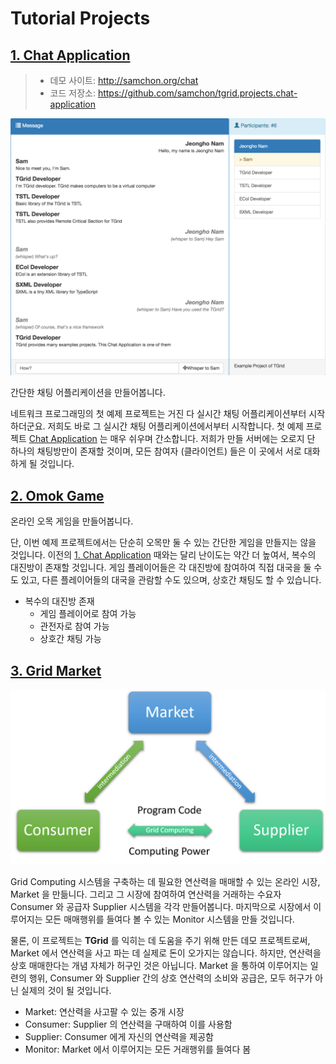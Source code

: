 # Tutorial Projects
## [1. Chat Application](chat-application.md)
> - 데모 사이트: http://samchon.org/chat
> - 코드 저장소: https://github.com/samchon/tgrid.projects.chat-application

![Chat Application](../../../assets/images/projects/chat-application/chat-movie.png)

간단한 채팅 어플리케이션을 만들어봅니다.

네트워크 프로그래밍의 첫 예제 프로젝트는 거진 다 실시간 채팅 어플리케이션부터 시작하더군요. 저희도 바로 그 실시간 채팅 어플리케이션에서부터 시작합니다. 첫 예제 프로젝트 [Chat Application](chat-application.md) 는 매우 쉬우며 간소합니다. 저희가 만들 서버에는 오로지 단 하나의 채팅방만이 존재할 것이며, 모든 참여자 (클라이언트) 들은 이 곳에서 서로 대화하게 될 것입니다.




## [2. Omok Game](omok-game.md)
온라인 오목 게임을 만들어봅니다.

단, 이번 예제 프로젝트에서는 단순히 오목만 둘 수 있는 간단한 게임을 만들지는 않을 것입니다. 이전의 [1. Chat Application](#1-chat-application) 때와는 달리 난이도는 약간 더 높여서, 복수의 대진방이 존재할 것입니다. 게임 플레이어들은 각 대진방에 참여하여 직접 대국을 둘 수도 있고, 다른 플레이어들의 대국을 관람할 수도 있으며, 상호간 채팅도 할 수 있습니다.

  - 복수의 대진방 존재
    - 게임 플레이어로 참여 가능
    - 관전자로 참여 가능
    - 상호간 채팅 가능




## [3. Grid Market](grid-market.md)
![Actors](../../../assets/images/projects/grid-market/actors.png)

Grid Computing 시스템을 구축하는 데 필요한 연산력을 매매할 수 있는 온라인 시장, Market 을 만듦니다. 그리고 그 시장에 참여하여 연산력을 거래하는 수요자 Consumer 와 공급자 Supplier 시스템을 각각 만들어봅니다. 마지막으로 시장에서 이루어지는 모든 매매행위를 들여다 볼 수 있는 Monitor 시스템을 만들 것입니다.

물론, 이 프로젝트는 **TGrid** 를 익히는 데 도움을 주기 위해 만든 데모 프로젝트로써, Market 에서 연산력을 사고 파는 데 실제로 돈이 오가지는 않습니다. 하지만, 연산력을 상호 매매한다는 개념 자체가 허구인 것은 아닙니다. Market 을 통하여 이루어지는 일련의 행위, Consumer 와 Supplier 간의 상호 연산력의 소비와 공급은, 모두 허구가 아닌 실제의 것이 될 것입니다.

  - Market: 연산력을 사고팔 수 있는 중개 시장
  - Consumer: Supplier 의 연산력을 구매하여 이를 사용함
  - Supplier: Consumer 에게 자신의 연산력을 제공함
  - Monitor: Market 에서 이루어지는 모든 거래행위를 들여다 봄